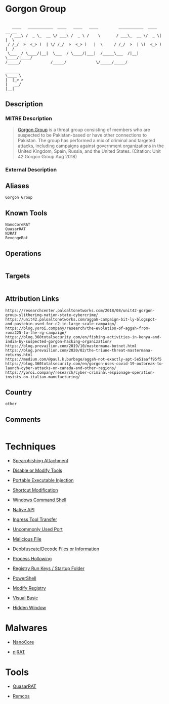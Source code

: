 
# Gorgon Group

```
                                                                           
   ____   ___________  ____   ____   ____         ___________  ____  __ __ 
  / ___\ /  _ \_  __ \/ ___\ /  _ \ /    \       / ___\_  __ \/  _ \|  |  \
 / /_/  >  <_> )  | \/ /_/  >  <_> )   |  \     / /_/  >  | \(  <_> )  |  /
 \___  / \____/|__|  \___  / \____/|___|  /_____\___  /|__|   \____/|____/ 
/_____/             /_____/             \/_____/_____/                     
        
______  
\____ \ 
|  |_> >
|   __/ 
|__|    

```

## Description

### MITRE Description

> [Gorgon Group](https://attack.mitre.org/groups/G0078) is a threat group consisting of members who are suspected to be Pakistan-based or have other connections to Pakistan. The group has performed a mix of criminal and targeted attacks, including campaigns against government organizations in the United Kingdom, Spain, Russia, and the United States. (Citation: Unit 42 Gorgon Group Aug 2018)

### External Description

> 

## Aliases

```
Gorgon Group
```

## Known Tools

```
NanoCoreRAT
QuasarRAT
NJRAT
RevengeRat
```

## Operations

```

```

## Targets

```

```

## Attribution Links

```
https://researchcenter.paloaltonetworks.com/2018/08/unit42-gorgon-group-slithering-nation-state-cybercrime/
https://unit42.paloaltonetworks.com/aggah-campaign-bit-ly-blogspot-and-pastebin-used-for-c2-in-large-scale-campaign/
https://blog.yoroi.company/research/the-evolution-of-aggah-from-roma225-to-the-rg-campaign/
https://blog.360totalsecurity.com/en/fishing-activities-in-kenya-and-india-by-suspected-gorgon-hacking-organization/
https://blog.prevailion.com/2019/10/mastermana-botnet.html
https://blog.prevailion.com/2020/02/the-triune-threat-mastermana-returns.html
https://medium.com/@paul.k.burbage/aggah-not-exactly-apt-5e51aaff95f5
https://blog.360totalsecurity.com/en/gorgon-uses-covid-19-outbreak-to-launch-cyber-attacks-on-canada-and-other-regions/
https://yoroi.company/research/cyber-criminal-espionage-operation-insists-on-italian-manufacturing/
```

## Country

```
other
```

## Comments

```

```

# Techniques


* [Spearphishing Attachment](../techniques/Spearphishing-Attachment.md)

* [Disable or Modify Tools](../techniques/Disable-or-Modify-Tools.md)
    
* [Portable Executable Injection](../techniques/Portable-Executable-Injection.md)
    
* [Shortcut Modification](../techniques/Shortcut-Modification.md)
    
* [Windows Command Shell](../techniques/Windows-Command-Shell.md)
    
* [Native API](../techniques/Native-API.md)
    
* [Ingress Tool Transfer](../techniques/Ingress-Tool-Transfer.md)
    
* [Uncommonly Used Port](../techniques/Uncommonly-Used-Port.md)
    
* [Malicious File](../techniques/Malicious-File.md)
    
* [Deobfuscate/Decode Files or Information](../techniques/Deobfuscate-Decode-Files-or-Information.md)
    
* [Process Hollowing](../techniques/Process-Hollowing.md)
    
* [Registry Run Keys / Startup Folder](../techniques/Registry-Run-Keys---Startup-Folder.md)
    
* [PowerShell](../techniques/PowerShell.md)
    
* [Modify Registry](../techniques/Modify-Registry.md)
    
* [Visual Basic](../techniques/Visual-Basic.md)
    
* [Hidden Window](../techniques/Hidden-Window.md)
    

# Malwares


* [NanoCore](../malwares/NanoCore.md)

* [njRAT](../malwares/njRAT.md)
    

# Tools


* [QuasarRAT](../tools/QuasarRAT.md)

* [Remcos](../tools/Remcos.md)
    
